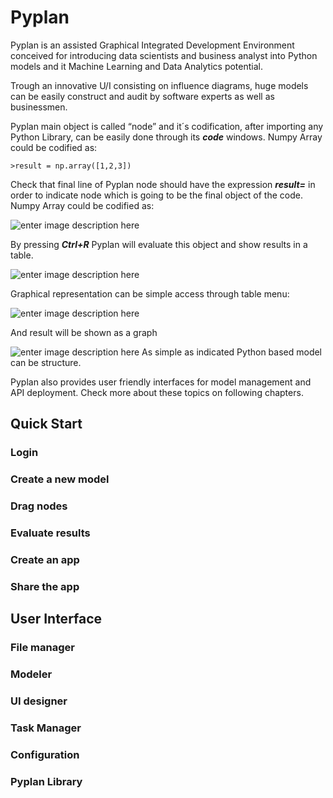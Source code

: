 # Pyplan
Pyplan is an assisted Graphical Integrated Development Environment conceived for introducing data scientists and business analyst into Python models and it Machine Learning and Data Analytics potential.

Trough an innovative U/I consisting on influence diagrams, huge models can be easily construct and audit by software experts as well as businessmen.

Pyplan main object is called “node” and it´s codification, after importing any Python Library, can be easily done through its **_code_** windows.
Numpy Array could be codified as:

    >result = np.array([1,2,3])

Check that final line of Pyplan node should have the expression **_result=_** in order to indicate node which is going to be the final object of the code.
Numpy Array could be codified as:

![enter image description here](http://img.pyplan.org/Home_code_view.png)

By pressing **_Ctrl+R_** Pyplan will evaluate this object and show results in a table.

![enter image description here](http://img.pyplan.org/Home_result_view)

Graphical representation can be simple access through table menu:

![enter image description here](http://img.pyplan.org/Home_show_graph)

And result will be shown as a graph

![enter image description here](http://img.pyplan.org/Home_graph_view)
As simple as indicated Python based model can be structure.

Pyplan also provides user friendly interfaces for model management and API deployment. Check more about these topics on following chapters.

## Quick Start
### Login
### Create a new model
### Drag nodes
### Evaluate results
### Create an app
### Share the app

## User Interface
### File manager
### Modeler
### UI designer
### Task Manager
### Configuration
### Pyplan Library







<!--stackedit_data:
eyJoaXN0b3J5IjpbMTQzNzA1NjM4Myw0MTk4NDM4NzgsMTAwMj
czNTIyNSwtMTY0MDIyODQwOSwxMjQxMzIxNTkwLDE1MjM2NjU1
NTMsMjAxMTY2NDQ0MSwxMDg1MDcyOTk5LC0xNjYxNjc1MjA3LC
05Mjk0NjQ0MDgsNDg5OTI4MTY5LC03NzU4ODQzNjJdfQ==
-->